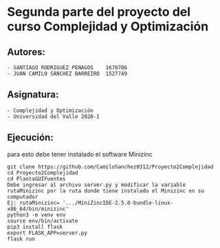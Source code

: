 # Segunda parte del proyecto del curso Complejidad y Optimización

## Autores:
    - SANTIAGO RODRIGUEZ PENAGOS	1670706
    - JUAN CAMILO SÁNCHEZ BARREIRO	1527749

## Asignatura:
    - Complejidad y Optimización
    - Universidad del Valle 2020-I

## Ejecución:
para esto debe tener instalado el software Minizinc
```
git clone https://github.com/CamiloSanchez0312/Proyecto2Complejidad
cd Proyecto2Complejidad
cd PlantaGUIFuentes
Debe ingresar al archivo server.py y modificar la variable rutaMinizinc por la ruta donde tiene instalado el Minizinc en su computador
Ej: rutaMinizinc= '.../MiniZincIDE-2.5.0-bundle-linux-x86_64/bin/minizinc'
python3 -m venv env
source env/bin/activate
pip3 install flask
export FLASK_APP=server.py
flask run
```
